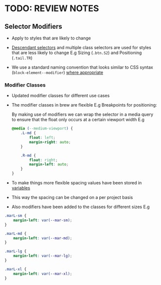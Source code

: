 # TODO: REVIEW NOTES

## Selector Modifiers


- Apply to styles that are likely to change

- [Descendant selectors](https://goo.gl/Blkft0) and multiple class selectors are used for styles that are less likely to change E.g Sizing (`.btn.S2`) and Positioning (`.tail.TR`)

- We use a standard naming convention that looks similar to CSS syntax (`block-element--modifier`) [where appropriate](https://goo.gl/HjZvuS)

### Modifier Classes

- Updated modifier classes for different use cases

- The modifier classes in brew are flexible E.g Breakpoints for positioning:

    By making use of modifiers we can wrap the selector in a media query to ensure that the float only occurs at a certain viewport width E.g

    ```css
    @media (--medium-viewport) {
        .L-md {
            float: left;
            margin-right: auto;
        }

        .R-md {
            float: right;
            margin-left: auto;
        }
    }
    ```

- To make things more flexible spacing values have been stored in [variables](https://goo.gl/7OLYg9)

- This way the spacing can be changed on a per project basis

- Also modifiers have been added to the classes for different sizes E.g

```css
.marL-sm {
    margin-left: var(--mar-sm);
}

.marL-md {
    margin-left: var(--mar-md);
}

.marL-lg {
    margin-left: var(--mar-lg);
}

.marL-xl {
    margin-left: var(--mar-xl);
}
```